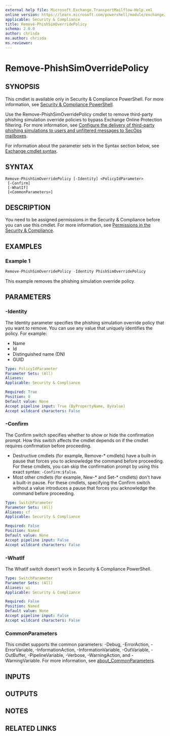 ```yaml
---
external help file: Microsoft.Exchange.TransportMailflow-Help.xml
online version: https://learn.microsoft.com/powershell/module/exchange/remove-phishsimoverridepolicy
applicable: Security & Compliance
title: Remove-PhishSimOverridePolicy
schema: 2.0.0
author: chrisda
ms.author: chrisda
ms.reviewer:
---
```


# Remove-PhishSimOverridePolicy

## SYNOPSIS
This cmdlet is available only in Security & Compliance PowerShell. For more information, see [Security & Compliance PowerShell](https://learn.microsoft.com/powershell/exchange/scc-powershell).

Use the Remove-PhishSimOverridePolicy cmdlet to remove third-party phishing simulation override policies to bypass Exchange Online Protection filtering. For more information, see [Configure the delivery of third-party phishing simulations to users and unfiltered messages to SecOps mailboxes](https://learn.microsoft.com/microsoft-365/security/office-365-security/skip-filtering-phising-simulations-sec-ops-mailboxes).

For information about the parameter sets in the Syntax section below, see [Exchange cmdlet syntax](https://learn.microsoft.com/powershell/exchange/exchange-cmdlet-syntax).

## SYNTAX

```
Remove-PhishSimOverridePolicy [-Identity] <PolicyIdParameter>
 [-Confirm]
 [-WhatIf]
 [<CommonParameters>]
```

## DESCRIPTION
You need to be assigned permissions in the Security & Compliance before you can use this cmdlet. For more information, see [Permissions in the Security & Compliance](https://learn.microsoft.com/microsoft-365/security/office-365-security/scc-permissions).

## EXAMPLES

### Example 1
```powershell
Remove-PhishSimOverridePolicy -Identity PhishSimOverridePolicy
```

This example removes the phishing simulation override policy.

## PARAMETERS

### -Identity
The Identity parameter specifies the phishing simulation override policy that you want to remove. You can use any value that uniquely identifies the policy. For example:

- Name
- Id
- Distinguished name (DN)
- GUID

```yaml
Type: PolicyIdParameter
Parameter Sets: (All)
Aliases:
Applicable: Security & Compliance

Required: True
Position: 0
Default value: None
Accept pipeline input: True (ByPropertyName, ByValue)
Accept wildcard characters: False
```

### -Confirm
The Confirm switch specifies whether to show or hide the confirmation prompt. How this switch affects the cmdlet depends on if the cmdlet requires confirmation before proceeding.

- Destructive cmdlets (for example, Remove-\* cmdlets) have a built-in pause that forces you to acknowledge the command before proceeding. For these cmdlets, you can skip the confirmation prompt by using this exact syntax: `-Confirm:$false`.
- Most other cmdlets (for example, New-\* and Set-\* cmdlets) don't have a built-in pause. For these cmdlets, specifying the Confirm switch without a value introduces a pause that forces you acknowledge the command before proceeding.

```yaml
Type: SwitchParameter
Parameter Sets: (All)
Aliases: cf
Applicable: Security & Compliance

Required: False
Position: Named
Default value: None
Accept pipeline input: False
Accept wildcard characters: False
```

### -WhatIf
The WhatIf switch doesn't work in Security & Compliance PowerShell.

```yaml
Type: SwitchParameter
Parameter Sets: (All)
Aliases: wi
Applicable: Security & Compliance

Required: False
Position: Named
Default value: None
Accept pipeline input: False
Accept wildcard characters: False
```

### CommonParameters
This cmdlet supports the common parameters: -Debug, -ErrorAction, -ErrorVariable, -InformationAction, -InformationVariable, -OutVariable, -OutBuffer, -PipelineVariable, -Verbose, -WarningAction, and -WarningVariable. For more information, see [about_CommonParameters](https://go.microsoft.com/fwlink/p/?LinkID=113216).

## INPUTS

## OUTPUTS

## NOTES

## RELATED LINKS
